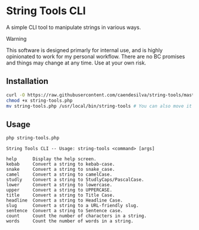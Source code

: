 # String Tools CLI

A simple CLI tool to manipulate strings in various ways.

> [!WARNING]
> This software is designed primarly for internal use, and is highly opinionated to work for my personal workflow. There are no BC promises and things may change at any time. Use at your own risk.

## Installation

```bash
curl -O https://raw.githubusercontent.com/caendesilva/string-tools/master/string-tools.php
chmod +x string-tools.php
mv string-tools.php /usr/local/bin/string-tools # You can also move it as 'st' for a shorter command
```

## Usage

```bash
php string-tools.php
```

```
String Tools CLI -- Usage: string-tools <command> [args]

help      Display the help screen.
kebab     Convert a string to kebab-case.
snake     Convert a string to snake_case.
camel     Convert a string to camelCase.
studly    Convert a string to StudlyCaps/PascalCase.
lower     Convert a string to lowercase.
upper     Convert a string to UPPERCASE.
title     Convert a string to Title Case.
headline  Convert a string to Headline Case.
slug      Convert a string to a URL-friendly slug.
sentence  Convert a string to Sentence case.
count     Count the number of characters in a string.
words     Count the number of words in a string.
```
